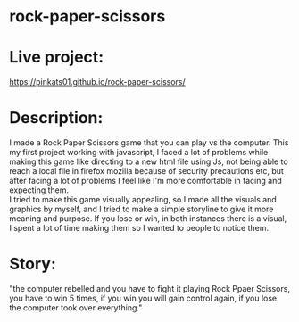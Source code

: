 # rock-paper-scissors

# Live project:
https://pinkats01.github.io/rock-paper-scissors/

# Description:
I made a Rock Paper Scissors game that you can play vs the computer. This my first project working with javascript,
I faced a lot of problems while making this game like directing to a new html file using Js, not being able
to reach a local file in firefox mozilla because of security precautions etc, but after facing a lot of problems I feel like I'm 
more comfortable in facing and expecting them.</br>
I tried to make this game visually appealing, so I made all the visuals and graphics by myself,
and I tried to make a simple storyline to give it more meaning and purpose.
If you lose or win, in both instances there is a visual, I spent a lot of time making them so I wanted to people to notice them.

# Story:
"the computer rebelled and you have to fight it playing Rock Ppaer Scissors, you have to win 5 times, if you win you will gain control again,
if you lose the computer took over everything."  


